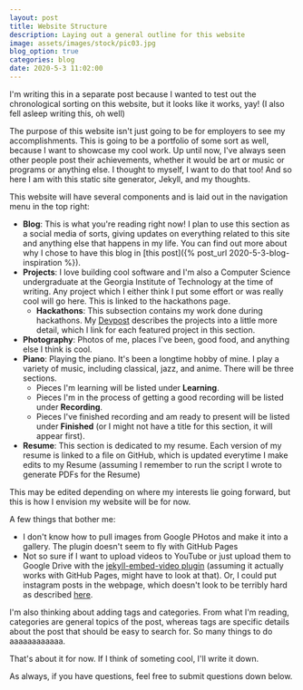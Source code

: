 ```yaml
---
layout: post
title: Website Structure
description: Laying out a general outline for this website
image: assets/images/stock/pic03.jpg
blog_option: true
categories: blog
date: 2020-5-3 11:02:00
---
```


I'm writing this in a separate post because I wanted to test out the chronological sorting on this website, but it looks like it works, yay! (I also fell asleep writing this, oh well)

The purpose of this website isn't just going to be for employers to see my accomplishments. This is going to be a portfolio of some sort as well, because I want to showcase my cool work. <!-- more --> Up until now, I've always seen other people post their achievements, whether it would be art or music or programs or anything else. I thought to myself, I want to do that too! And so here I am with this static site generator, Jekyll, and my thoughts.

This website will have several components and is laid out in the navigation menu in the top right:

- **Blog**: This is what you're reading right now! I plan to use this section as a social media of sorts, giving updates on everything related to this site and anything else that happens in my life. You can find out more about why I chose to have this blog in [this post]({% post_url 2020-5-3-blog-inspiration %}).
- **Projects**: I love building cool software and I'm also a Computer Science undergraduate at the Georgia Institute of Technology at the time of writing. Any project which I either think I put some effort or was really cool will go here. This is linked to the hackathons page.
  - **Hackathons**: This subsection contains my work done during hackathons. My [Devpost](https://devpost.com/2019aliu) describes the projects into a little more detail, which I link for each featured project in this section.
- **Photography**:  Photos of me, places I've been, good food, and anything else I think is cool.
- **Piano**: Playing the piano. It's been a longtime hobby of mine. I play a variety of music, including classical, jazz, and anime. There will be three sections.
  - Pieces I'm learning will be listed under __Learning__.
  - Pieces I'm in the process of getting a good recording will be listed under __Recording__.
  - Pieces I've finished recording and am ready to present will be listed under __Finished__ (or I might not have a title for this section, it will appear first).
- **Resume**: This section is dedicated to my resume. Each version of my resume is linked to a file on GitHub, which is updated everytime I make edits to my Resume (assuming I remember to run the script I wrote to generate PDFs for the Resume)

This may be edited depending on where my interests lie going forward, but this is how I envision my website will be for now.

A few things that bother me:

- I don't know how to pull images from Google PHotos and make it into a gallery. The plugin doesn't seem to fly with GitHub Pages
- Not so sure if I want to upload videos to YouTube or just upload them to Google Drive with the [jekyll-embed-video plugin](https://github.com/nathancy/jekyll-embed-video#embed-google-drive) (assuming it actually works with GitHub Pages, might have to look at that). Or, I could put instagram posts in the webpage, which doesn't look to be terribly hard as described [here](https://millarian.com/code/adding-an-instagram-feed-to-jekyll/).

I'm also thinking about adding tags and categories. From what I'm reading, categories are general topics of the post, whereas tags are specific details about the post that should be easy to search for. So many things to do aaaaaaaaaaaa.

That's about it for now. If I think of someting cool, I'll write it down.

As always, if you have questions, feel free to submit questions down below.
